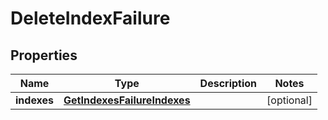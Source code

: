 
# DeleteIndexFailure

## Properties
Name | Type | Description | Notes
------------ | ------------- | ------------- | -------------
**indexes** | [**GetIndexesFailureIndexes**](GetIndexesFailureIndexes.md) |  |  [optional]



